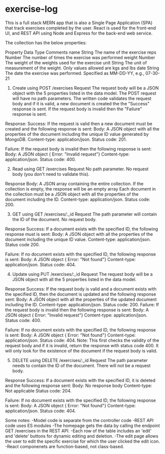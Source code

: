 # exercise-log

This is a full stack MERN app that is also a Single Page Application (SPA) that track exercises completed by the user. React is used for the front-end
UI, and REST API using Node and Express for the back-end web service. 

The collection has the below properties: 

Property	Data Type	Comments
name	    String	  The name of the exercise
reps	    Number	  The number of times the exercise was performed
weight	  Number	  The weight of the weights used for the exercise
unit	    String	  The unit of measurement of the weight. Only values allowed are kgs and lbs
date	    String 	  The date the exercise was performed. Specified as MM-DD-YY, e.g., 07-30-21

1. Create using POST /exercises
Request
The request body will be a JSON object with the 5 properties listed in the data model.
The POST request will have no path parameters.
The written code validates the request body and if it is valid, a new document is created the the "Success" response is sent. If the request body is invalid then the "Failure" response is sent.

Response: 
Success: If the request is valid then a new document must be created and the following response is sent:
  Body: A JSON object with all the properties of the document including the unique ID value generated by MongoDB.
  Content-type: application/json.
  Status code: 201.

Failure: If the request body is invalid then the following response is sent:
  Body: A JSON object { Error: "Invalid request"}
  Content-type: application/json.
  Status code: 400.

2. Read using GET /exercises
Request
No path parameter.
No request body (you don't need to validate this).

Response
Body: A JSON array containing the entire collection.
  If the collection is empty, the response will be an empty array
  Each document in the collection must be a JSON object with all the properties of the document including the ID.
Content-type: application/json.
Status code: 200.

3. GET using GET /exercises/:_id
Request
The path parameter will contain the ID of the document.
No request body.

Response
Success: If a document exists with the specified ID, the following response must is sent:
  Body: A JSON object with all the properties of the document including the unique ID value.
  Content-type: application/json.
  Status code 200.

Failure:  If no document exists with the specified ID, the following response is sent:
  Body: A JSON object { Error: "Not found"}
  Content-type: application/json.
  Status code: 404.


4. Update using PUT /exercises/:_id
Request
The request body will be a JSON object with all the 5 properties listed in the data model.

Response
Success: If the request body is valid and a document exists with the specified ID, then the document is updated and the following response sent: 
  Body: A JSON object with all the properties of the updated document including the ID.
  Content-type: application/json.
  Status code: 200.
Failure: If the request body is invalid then the following response is sent:
  Body: A JSON object { Error: "Invalid request"}
  Content-type: application/json.
  Status code: 400.
  
Failure:  If no document exists with the specified ID, the following response is sent:
  Body: A JSON object { Error: "Not found"}
  Content-type: application/json.
  Status code: 404.
Note: This first checks the validity of the request body and if it is invalid, return the response with status code 400. It will only look for the existence of the document if the request body is valid.

5. DELETE using DELETE /exercises/:_id
Request
The path parameter needs to contain the ID of the document.
There will not be a request body.

Response
Success: If a document exists with the specified ID, it is deleted and the following response sent:
  Body: No response body
  Content-type: Not applicable
  Status code: 204.
  
Failure: If no document exists with the specified ID, the following response is sent:
  Body: A JSON object { Error: "Not found"}
  Content-type: application/json.
  Status code: 404.
  

Some notes: 
-Model code is separate from the controller code
-REST API code uses ES modules
-The homepage gets the data by calling the endpoint GET /exercises in the REST API.
-Each row of the table includes an 'edit' and 'delete' buttons for dynamic editing and deletion. 
-The edit page allows the user to edit the specific exercise for which the user clicked the edit icon.
-React componenets are function-based, not class-based. 
